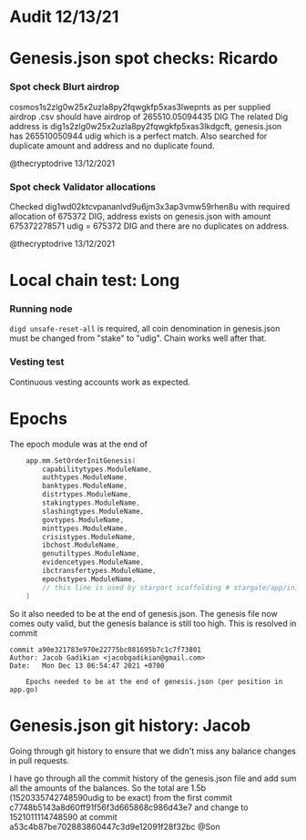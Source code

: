 # Audit 12/13/21


# Genesis.json spot checks: Ricardo

### Spot check Blurt airdrop
cosmos1s2zlg0w25x2uzla8py2fqwgkfp5xas3lwepnts as per supplied airdrop .csv should have airdrop of 265510.05094435 DIG
The related Dig address is dig1s2zlg0w25x2uzla8py2fqwgkfp5xas3lkdgcft, genesis.json has 265510050944 udig which is a perfect match.
Also searched for duplicate amount and address and no duplicate found.

@thecryptodrive 13/12/2021 

### Spot check Validator allocations
Checked dig1wd02ktcvpananlvd9u6jm3x3ap3vmw59rhen8u with required allocation of 675372 DIG, address exists on genesis.json with amount
675372278571 udig =  675372 DIG and there are no duplicates on address.

@thecryptodrive 13/12/2021 

# Local chain test: Long
### Running node
```digd unsafe-reset-all``` is required, all coin denomination in genesis.json must be changed from "stake" to "udig". Chain works well after that.

### Vesting test
Continuous vesting accounts work as expected.

# Epochs

The epoch module was at the end of 

```go
	app.mm.SetOrderInitGenesis(
		capabilitytypes.ModuleName,
		authtypes.ModuleName,
		banktypes.ModuleName,
		distrtypes.ModuleName,
		stakingtypes.ModuleName,
		slashingtypes.ModuleName,
		govtypes.ModuleName,
		minttypes.ModuleName,
		crisistypes.ModuleName,
		ibchost.ModuleName,
		genutiltypes.ModuleName,
		evidencetypes.ModuleName,
		ibctransfertypes.ModuleName,
		epochstypes.ModuleName,
		// this line is used by starport scaffolding # stargate/app/initGenesis
	)
```
So it also needed to be at the end of genesis.json.  The genesis file now comes outy valid, but the genesis balance is still too high. This is resolved in commit 

```
commit a90e321783e970e22775bc081695b7c1c7f73801
Author: Jacob Gadikian <jacobgadikian@gmail.com>
Date:   Mon Dec 13 06:54:47 2021 +0700

    Epochs needed to be at the end of genesis.json (per position in app.go)
```

# Genesis.json git history: Jacob

Going through git history to ensure that we didn't miss any balance changes in pull requests.  

I have go through all the commit history of the genesis.json file and add sum all the amounts of the balances. So the total are 1.5b (1520335742748590udig to be exact) from the first commit c7748b5143a8d60ff91f56f3d665868c986d43e7 and change to 1521011114748590 at commit a53c4b87be702883860447c3d9e12091f28f32bc 
@Son 